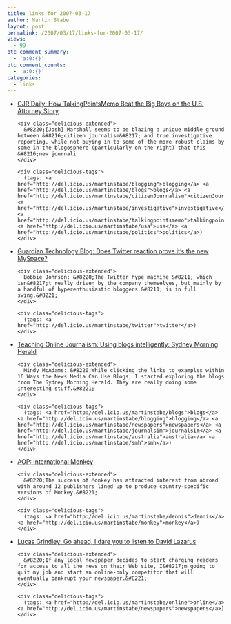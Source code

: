 ```yaml
---
title: links for 2007-03-17
author: Martin Stabe
layout: post
permalink: /2007/03/17/links-for-2007-03-17/
views:
  - 99
btc_comment_summary:
  - 'a:0:{}'
btc_comment_counts:
  - 'a:0:{}'
categories:
  - links
---
```

<ul class="delicious">
  <li>
    <div class="delicious-link">
      <a href="http://www.cjrdaily.org/behind_the_news/how_talkingpointsmemo_beat_the.php">CJR Daily: How TalkingPointsMemo Beat the Big Boys on the U.S. Attorney Story</a>
    </div>
    
    <div class="delicious-extended">
      &#8220;[Josh] Marshall seems to be blazing a unique middle ground between &#8216;citizen journalism&#8217; and true investigative reporting, while not buying in to some of the more robust claims by some in the blogosphere (particularly on the right) that this &#8216;new journali
    </div>
    
    <div class="delicious-tags">
      (tags: <a href="http://del.icio.us/martinstabe/blogging">blogging</a> <a href="http://del.icio.us/martinstabe/blogs">blogs</a> <a href="http://del.icio.us/martinstabe/citizenJournalism">citizenJournalism</a> <a href="http://del.icio.us/martinstabe/investigative">investigative</a> <a href="http://del.icio.us/martinstabe/talkingpointsmemo">talkingpointsmemo</a> <a href="http://del.icio.us/martinstabe/usa">usa</a> <a href="http://del.icio.us/martinstabe/politics">politics</a>)
    </div>
  </li>
  
  <li>
    <div class="delicious-link">
      <a href="http://blogs.guardian.co.uk/technology/archives/2007/03/16/does_twitter_reaction_prove_its_the_new_myspace.html">Guardian Technology Blog: Does Twitter reaction prove it&#8217;s the new MySpace?</a>
    </div>
    
    <div class="delicious-extended">
      Bobbie Johnson: &#8220;The Twitter hype machine &#8211; which isn&#8217;t really driven by the company themselves, but mainly by a handful of hyperenthusiastic bloggers &#8211; is in full swing.&#8221;
    </div>
    
    <div class="delicious-tags">
      (tags: <a href="http://del.icio.us/martinstabe/twitter">twitter</a>)
    </div>
  </li>
  
  <li>
    <div class="delicious-link">
      <a href="http://tojou.blogspot.com/2007/03/using-blogs-intelligently-sydney.html">Teaching Online Journalism: Using blogs intelligently: Sydney Morning Herald</a>
    </div>
    
    <div class="delicious-extended">
      Mindy McAdams: &#8220;While clicking the links to examples within 16 Ways the News Media Can Use Blogs, I started exploring the blogs from The Sydney Morning Herald. They are really doing some interesting stuff.&#8221;
    </div>
    
    <div class="delicious-tags">
      (tags: <a href="http://del.icio.us/martinstabe/blogs">blogs</a> <a href="http://del.icio.us/martinstabe/blogging">blogging</a> <a href="http://del.icio.us/martinstabe/newspapers">newspapers</a> <a href="http://del.icio.us/martinstabe/journalsim">journalsim</a> <a href="http://del.icio.us/martinstabe/australia">australia</a> <a href="http://del.icio.us/martinstabe/smh">smh</a>)
    </div>
  </li>
  
  <li>
    <div class="delicious-link">
      <a href="http://www.ukaop.org.uk/cgi-bin/go.pl/news/article.html?uid=1369">AOP: International Monkey</a>
    </div>
    
    <div class="delicious-extended">
      &#8220;The success of Monkey has attracted interest from abroad with around 12 publishers lined up to produce country-specific versions of Monkey.&#8221;
    </div>
    
    <div class="delicious-tags">
      (tags: <a href="http://del.icio.us/martinstabe/dennis">dennis</a> <a href="http://del.icio.us/martinstabe/monkey">monkey</a>)
    </div>
  </li>
  
  <li>
    <div class="delicious-link">
      <a href="http://www.lucasgrindley.com/2007/03/go_ahead_i_dare_you_to_listen.html">Lucas Grindley: Go ahead, I dare you to listen to David Lazarus</a>
    </div>
    
    <div class="delicious-extended">
      &#8220;If any local newspaper decides to start charging readers for access to all the news on their Web site, I&#8217;m going to quit my job and start an online-only competitor that will eventually bankrupt your newspaper.&#8221;
    </div>
    
    <div class="delicious-tags">
      (tags: <a href="http://del.icio.us/martinstabe/online">online</a> <a href="http://del.icio.us/martinstabe/newspapers">newspapers</a>)
    </div>
  </li>
</ul>
